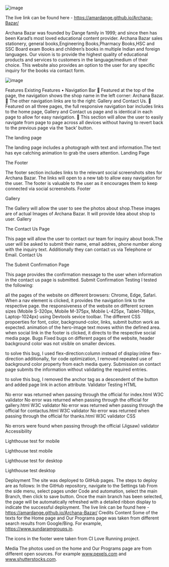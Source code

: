 ![image](https://user-images.githubusercontent.com/122646108/216813844-9f1c7d9b-e07d-459f-9623-413c5a24d565.png)

The live link can be found here - https://amardange.github.io/Archana-Bazar/

Archana Bazar was founded by Dange family in 1999; and since then has been Karad’s most loved educational content provider. Archana Bazar sales stationery, general books,Engineering Books,Pharmacy Books,HSC and SSC Board exam Books and children’s books in multiple Indian and foreign languages. Our vision is to provide the highest quality of educational products and services to customers in the language/medium of their choice. This website also provides an option to the user for any specific inquiry for the books via contact form.

![image](https://user-images.githubusercontent.com/122646108/216813829-76d7ccf0-d656-4425-81f4-9ee33d1029ca.png)

Features 
Existing Features 
•	Navigation Bar
	Featured at the top of the page, the navigation shows the shop name in the left corner: Archana Bazar. 
	The other navigation links are to the right: Gallery and Contact Us. 
	Featured on all three pages, the full responsive navigation bar includes links to the home page, Gallery and Contact us page and is identical in each page to allow for easy navigation. 
	This section will allow the user to easily navigate from page to page across all devices without having to revert back to the previous page via the ‘back’ button. 



The landing page

The landing page includes a photograph with text and information.The text has eye catching animation to grab the users attention.
Landing Page

The Footer

The footer section includes links to the relevant social screenshots sites for Archana Bazar. The links will open to a new tab to allow easy navigation for the user.
The footer is valuable to the user as it encourages them to keep connected via social screenshots.
Footer

Gallery

The Gallery will allow the user to see the photos about shop.These images are of actual Images of Archana Bazar. It will provide Idea about shop to user. 
Gallery

The Contact Us Page

This page will allow the user to contact our team for inquiry about book.The user will be asked to submit their name, email addres, phone number along with the inquiry text. Additionally they can contact us via Telephone or Email.
Contact Us

The Submit Confirmation Page

This page provides the confirmation message to the user when information in the contact us page is submitted. Submit Confirmation
Testing
I tested the following:

all the pages of the website on different browsers: Chrome, Edge, Safari.
When a nav element is clicked, it provides the navigation link to the respective page.
the responsiveness of the website on different screen sizes (Mobile S-320px, Mobile M-375px, Mobile L-425px, Tablet-768px, Laptop-1024px) using Devtools sevice toolbar. The different CSS propoerties for font, color, background-color, links, submit button work as expected.
animation of the hero-image text moves within the defined area.
when social link in the footer is clicked, it directs to the respective social media page.
Bugs
Fixed bugs
on different pages of the website, header background color was not visible on smaller devices.

to solve this bug, I used flex-direction:column instead of display:inline flex-direction
additionally, for code optimization, I removed repeated use of background color property from each media query.
Submission on contact page submits the information without validating the required entries.

to solve this bug, I removed the anchor tag as a descendent of the button and added page link in action attribute.
Validator Testing
HTML

No error was returned when passing through the official for index.html W3C validator
No error was returned when passing through the official for gallery.html W3C validator
No error was returned when passing through the official for contactus.html W3C validator
No error was returned when passing through the official for thanks.html W3C validator
CSS

No errors were found when passing through the official (Jigsaw) validator
Accessibility

Lighthouse test for mobile

Lighthouse test mobile

Lighthouse test for desktop

Lighthouse test desktop

Deployment
The site was deployed to GitHub pages. The steps to deploy are as follows:
In the GitHub repository, navigate to the Settings tab
From the side menu, select pages under Code and automation, select the main Branch, then click to save button.
Once the main branch has been selected, the page will be automatically refreshed with a detailed ribbon display to indicate the successful deployment.
The live link can be found here -  https://amardange.github.io/Archana-Bazar/
Credits
Content
Some of the texts for the Home page and Our Programs page was taken from different search results from Google/Bing. For example, https://www.sundaramgroups.in.

The icons in the footer were taken from CI Love Running project.

Media
The photos used on the home and Our Programs page are from different open sources. For example www.pexels.com and www.shutterstocks.com.

